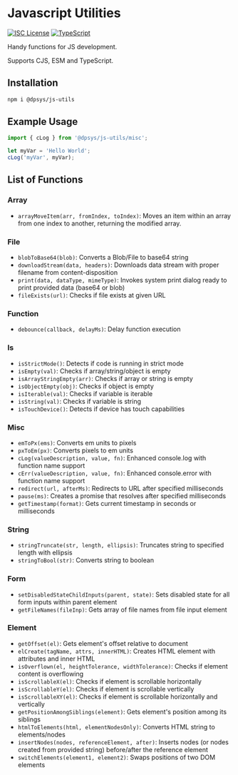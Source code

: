 
# Javascript Utilities

[![ISC License](https://img.shields.io/badge/License-ISC-blue.svg)](https://opensource.org/licenses/ISC)
[![TypeScript](https://img.shields.io/badge/%3C%2F%3E-TypeScript-%230074c1.svg)](https://www.typescriptlang.org/)

Handy functions for JS development.

Supports CJS, ESM and TypeScript.

## Installation

```bash
npm i @dpsys/js-utils 
```

## Example Usage
```js
import { cLog } from '@dpsys/js-utils/misc';

let myVar = 'Hello World';
cLog('myVar', myVar);
```

## List of Functions

### Array
- `arrayMoveItem(arr, fromIndex, toIndex)`: Moves an item within an array from one index to another, returning the modified array.

### File
- `blobToBase64(blob)`: Converts a Blob/File to base64 string
- `downloadStream(data, headers)`: Downloads data stream with proper filename from content-disposition
- `print(data, dataType, mimeType)`: Invokes system print dialog ready to print provided data (base64 or blob)
- `fileExists(url)`: Checks if file exists at given URL

### Function
- `debounce(callback, delayMs)`: Delay function execution

### Is
- `isStrictMode()`: Detects if code is running in strict mode
- `isEmpty(val)`: Checks if array/string/object is empty
- `isArrayStringEmpty(arr)`: Checks if array or string is empty
- `isObjectEmpty(obj)`: Checks if object is empty
- `isIterable(val)`: Checks if variable is iterable
- `isString(val)`: Checks if variable is string
- `isTouchDevice()`: Detects if device has touch capabilities

### Misc
- `emToPx(ems)`: Converts em units to pixels
- `pxToEm(px)`: Converts pixels to em units
- `cLog(valueDescription, value, fn)`: Enhanced console.log with function name support
- `cErr(valueDescription, value, fn)`: Enhanced console.error with function name support
- `redirect(url, afterMs)`: Redirects to URL after specified milliseconds
- `pause(ms)`: Creates a promise that resolves after specified milliseconds
- `getTimestamp(format)`: Gets current timestamp in seconds or milliseconds

### String
- `stringTruncate(str, length, ellipsis)`: Truncates string to specified length with ellipsis
- `stringToBool(str)`: Converts string to boolean

### Form
- `setDisabledStateChildInputs(parent, state)`: Sets disabled state for all form inputs within parent element
- `getFileNames(fileInp)`: Gets array of file names from file input element

### Element
- `getOffset(el)`: Gets element's offset relative to document
- `elCreate(tagName, attrs, innerHTML)`: Creates HTML element with attributes and inner HTML
- `isOverflown(el, heightTolerance, widthTolerance)`: Checks if element content is overflowing
- `isScrollableX(el)`: Checks if element is scrollable horizontally
- `isScrollableY(el)`: Checks if element is scrollable vertically
- `isScrollableXY(el)`: Checks if element is scrollable horizontally and vertically
- `getPositionAmongSiblings(element)`: Gets element's position among its siblings
- `htmlToElements(html, elementNodesOnly)`: Converts HTML string to elements/nodes
- `insertNodes(nodes, referenceElement, after)`: Inserts nodes (or nodes created from provided string) before/after the reference element
- `switchElements(element1, element2)`: Swaps positions of two DOM elements
